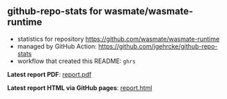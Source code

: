 ## github-repo-stats for wasmate/wasmate-runtime

- statistics for repository https://github.com/wasmate/wasmate-runtime
- managed by GitHub Action: https://github.com/jgehrcke/github-repo-stats
- workflow that created this README: `ghrs`

**Latest report PDF**: [report.pdf](https://github.com/gitsrc/icefiredb-status/raw/github-repo-stats/wasmate/wasmate-runtime/latest-report/report.pdf)


**Latest report HTML via GitHub pages**: [report.html](https://gitsrc.github.io/icefiredb-status/wasmate/wasmate-runtime/latest-report/report.html)
